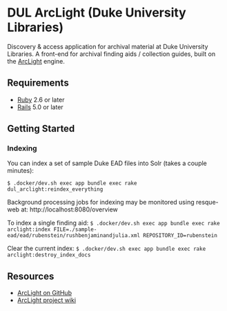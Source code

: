 # DUL ArcLight (Duke University Libraries)

Discovery & access application for archival material at Duke University Libraries. A front-end for archival finding aids / collection guides, built on the [ArcLight](https://github.com/projectblacklight/arclight) engine.

## Requirements

* [Ruby](https://www.ruby-lang.org/en/) 2.6 or later
* [Rails](http://rubyonrails.org) 5.0 or later

## Getting Started


### Indexing

You can index a set of sample Duke EAD files into Solr (takes a couple minutes):

`$ .docker/dev.sh exec app bundle exec rake dul_arclight:reindex_everything`

Background processing jobs for indexing may be monitored using resque-web at:
http://localhost:8080/overview

To index a single finding aid:
`$ .docker/dev.sh exec app bundle exec rake arclight:index FILE=./sample-ead/ead/rubenstein/rushbenjaminandjulia.xml REPOSITORY_ID=rubenstein`

Clear the current index:
`$ .docker/dev.sh exec app bundle exec rake arclight:destroy_index_docs`

## Resources

* [ArcLight on GitHub](https://github.com/projectblacklight/arclight)
* [ArcLight project wiki](https://wiki.lyrasis.org/display/samvera/ArcLight)
